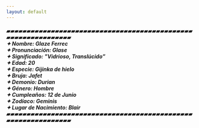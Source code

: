 ```yaml
---
layout: default
---
```

####  ▰▰▰▰▰▰▰▰▰▰▰▰▰▰▰▰▰▰▰▰▰▰▰▰▰▰▰▰▰▰▰▰▰▰▰▰▰▰▰▰▰▰▰▰▰▰▰▰▰▰▰▰▰▰▰▰▰▰▰▰▰▰ <br>_**✦ Nombre:** Glaze Ferrec <br> **✦ Pronunciación:** Glase<br> **✦ Significado:** "Vidrioso, Translúcido”<br> **✦ Edad:** 20 <br> **✦ Especie:** Gijinka de hielo <br> **✦ Bruja:** Jafet <br> **✦ Demonio:** Durian <br> **✦ Género:** Hombre <br> **✦ Cumpleaños:** 12 de Junio <br> **✦ Zodíaco:** Geminis <br> **✦ Lugar de Nacimiento:** Blair_ <br>▰▰▰▰▰▰▰▰▰▰▰▰▰▰▰▰▰▰▰▰▰▰▰▰▰▰▰▰▰▰▰▰▰▰▰▰▰▰▰▰▰▰▰▰▰▰▰▰▰▰▰▰▰▰▰▰▰▰▰▰▰▰
